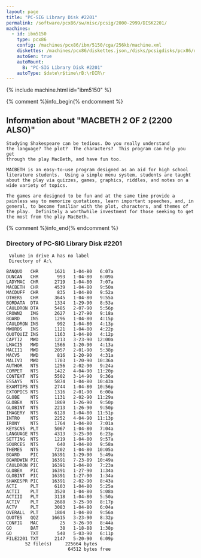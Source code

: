 ```yaml
---
layout: page
title: "PC-SIG Library Disk #2201"
permalink: /software/pcx86/sw/misc/pcsig/2000-2999/DISK2201/
machines:
  - id: ibm5150
    type: pcx86
    config: /machines/pcx86/ibm/5150/cga/256kb/machine.xml
    diskettes: /machines/pcx86/diskettes.json,/disks/pcsigdisks/pcx86/diskettes.json
    autoGen: true
    autoMount:
      B: "PC-SIG Library Disk #2201"
    autoType: $date\r$time\rB:\rDIR\r
---
```


{% include machine.html id="ibm5150" %}

{% comment %}info_begin{% endcomment %}

## Information about "MACBETH 2 OF 2 (2200 ALSO)"

    Studying Shakespeare can be tedious. Do you really understand
    the language? The plot?  The characters?  This program can help you get
    through the play MacBeth, and have fun too.
    
    MACBETH is an easy-to-use program designed as an aid for high school
    literature students.  Using a simple menu system, students are taught
    about the play via quizzes, games, graphics, riddles, and notes on a
    wide variety of topics.
    
    The games are designed to be fun and at the same time provide a
    painless way to memorize quotations, learn important speeches, and, in
    general, to become familiar with the plot, characters, and themes of
    the play.  Definitely a worthwhile investment for those seeking to get
    the most from the play MacBeth.
{% comment %}info_end{% endcomment %}


### Directory of PC-SIG Library Disk #2201

     Volume in drive A has no label
     Directory of A:\

    BANQUO   CHR      1621   1-04-80   6:07a
    DUNCAN   CHR       993   1-04-80   6:09a
    LADYMAC  CHR      2719   1-04-80   7:07a
    MACBETH  CHR      4539   1-04-80   9:50a
    MACDUFF  CHR       835   1-04-80   9:52a
    OTHERS   CHR      3645   1-04-80   9:55a
    BORDATA  DTA      1334   1-29-90   8:53a
    CAULDRON DTA      5485   2-07-90   5:56p
    CROWN2   IMG      2627   1-27-90   9:18a
    BOARD    INS      1296   1-04-80   4:15p
    CAULDRON INS       992   1-04-80   4:13p
    MWORDS   INS      1121   1-04-80   4:22p
    QUOTQUIZ INS      1163   1-04-80   4:12p
    CAPTI2   MWD      1213   3-23-90  12:00a
    LMACI5   MWD      1566   1-20-90   4:13a
    MACII1   MWD      2057   2-01-90   5:38p
    MACV5    MWD       816   1-20-90   4:31a
    MALIV3   MWD      1703   1-20-90  10:36a
    AUTHOR   NTS      1256   2-02-90   9:24a
    COMPET   NTS      1422   4-04-90  11:20p
    CONTEXT  NTS      5502   3-14-90   9:36a
    ESSAYS   NTS      5874   1-04-80  10:43a
    EXAMTIPS NTS      2744   1-04-80  10:56p
    EXTOPICS NTS      1316   2-01-90   6:00a
    GLOBE    NTS      1131   2-02-90  11:29a
    GLOBEX   NTS      1869   1-26-90   9:50p
    GLOBINT  NTS      2213   1-26-90   9:50p
    IMAGERY  NTS      6128   1-04-80  11:51p
    INTRO    NTS      2252   4-04-90  11:13p
    IRONY    NTS      1764   1-04-80   7:01a
    KEYSCNS  PLT      5067   1-04-80   7:04a
    LANGUAGE NTS      4313   3-25-90   6:23p
    SETTING  NTS      1219   1-04-80   9:57a
    SOURCES  NTS       640   1-04-80   9:58a
    THEMES   NTS      7202   1-04-80  10:05a
    BOARD    PIC     16391   1-29-90   5:49a
    BOARDWIN PIC     16391   7-23-89  10:49a
    CAULDRON PIC     16391   1-04-80   7:23a
    GLOBEX   PIC     16391   1-27-90   1:34a
    GLOBINT  PIC     16391   1-27-90   1:34a
    SHAKESPR PIC     16391   2-02-90   8:43a
    ACTI     PLT      6103   1-04-80   5:25a
    ACTII    PLT      3520   1-04-80   5:08a
    ACTIII   PLT      3118   1-04-80   5:50a
    ACTIV    PLT      2688   3-25-90   8:17p
    ACTV     PLT      3083   1-04-80   6:04a
    OVERALL  PLT      1804   1-04-80   9:56a
    QUOTES   QQZ     16615   3-23-90   8:32p
    CONFIG   MAC        25   3-26-90   8:44a
    GO       BAT        38   1-18-88   1:38p
    GO       TXT       540   5-03-90   6:11p
    FILE2201 TXT      2147   5-20-90   6:09p
           52 file(s)     225664 bytes
                           64512 bytes free
